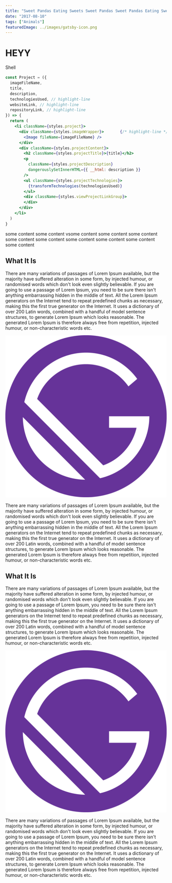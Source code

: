 ```yaml
---
title: "Sweet Pandas Eating Sweets Sweet Pandas Sweet Pandas Eating Sweets "
date: "2017-08-10"
tags: ["Animals"]
featuredImage: ../images/gatsby-icon.png
---
```


<h1>HEYY</h1>

<div class = "codeTitle"> Shell </div>

```jsx
const Project = ({
  imageFileName,
  title,
  description,
  technologiesUsed, // highlight-line
  websiteLink, // highlight-line
  repositoryLink, // highlight-line
}) => {
  return (
    <li className={styles.project}>
      <div className={styles.imageWrapper}>       {/* highlight-line */}
        <Image fileName={imageFileName} />
      </div>
      <div className={styles.projectContent}>
        <h2 className={styles.projectTitle}>{title}</h2>
        <p
          className={styles.projectDescription}
          dangerouslySetInnerHTML={{ __html: description }}
        />
        <ul className={styles.projectTechnologies}>
          {transformTechnologies(technologiesUsed)}
        </ul>
        <div className={styles.viewProjectLinkGroup}>
        </div>
      </div>
    </li>
  )
}
```

some content some content vsome content some content some content some content some content some content some content some content some content

## What It Is

There are many variations of passages of Lorem Ipsum available, but the majority have suffered alteration in some form, by injected humour, or randomised words which don't look even slightly believable. If you are going to use a passage of Lorem Ipsum, you need to be sure there isn't anything embarrassing hidden in the middle of text. All the Lorem Ipsum generators on the Internet tend to repeat predefined chunks as necessary, making this the first true generator on the Internet. It uses a dictionary of over 200 Latin words, combined with a handful of model sentence structures, to generate Lorem Ipsum which looks reasonable. The generated Lorem Ipsum is therefore always free from repetition, injected humour, or non-characteristic words etc.

![Awesome image](../images/gatsby-icon.png)

There are many variations of passages of Lorem Ipsum available, but the majority have suffered alteration in some form, by injected humour, or randomised words which don't look even slightly believable. If you are going to use a passage of Lorem Ipsum, you need to be sure there isn't anything embarrassing hidden in the middle of text. All the Lorem Ipsum generators on the Internet tend to repeat predefined chunks as necessary, making this the first true generator on the Internet. It uses a dictionary of over 200 Latin words, combined with a handful of model sentence structures, to generate Lorem Ipsum which looks reasonable. The generated Lorem Ipsum is therefore always free from repetition, injected humour, or non-characteristic words etc.

## What It Is

There are many variations of passages of Lorem Ipsum available, but the majority have suffered alteration in some form, by injected humour, or randomised words which don't look even slightly believable. If you are going to use a passage of Lorem Ipsum, you need to be sure there isn't anything embarrassing hidden in the middle of text. All the Lorem Ipsum generators on the Internet tend to repeat predefined chunks as necessary, making this the first true generator on the Internet. It uses a dictionary of over 200 Latin words, combined with a handful of model sentence structures, to generate Lorem Ipsum which looks reasonable. The generated Lorem Ipsum is therefore always free from repetition, injected humour, or non-characteristic words etc.

![Awesome image](../images/gatsby-icon.png)

There are many variations of passages of Lorem Ipsum available, but the majority have suffered alteration in some form, by injected humour, or randomised words which don't look even slightly believable. If you are going to use a passage of Lorem Ipsum, you need to be sure there isn't anything embarrassing hidden in the middle of text. All the Lorem Ipsum generators on the Internet tend to repeat predefined chunks as necessary, making this the first true generator on the Internet. It uses a dictionary of over 200 Latin words, combined with a handful of model sentence structures, to generate Lorem Ipsum which looks reasonable. The generated Lorem Ipsum is therefore always free from repetition, injected humour, or non-characteristic words etc.
